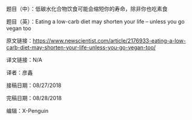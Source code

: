 题目（中）：低碳水化合物饮食可能会缩短你的寿命，除非你也吃素食

题目（英）：Eating a low-carb diet may shorten your life – unless you go vegan too

原文链接：https://www.newscientist.com/article/2176933-eating-a-low-carb-diet-may-shorten-your-life-unless-you-go-vegan-too/

译文链接：N/A

译者：彦鑫

接稿日期：08/27/2018

完稿日期：08/28/2018

编辑：X-Penguin
